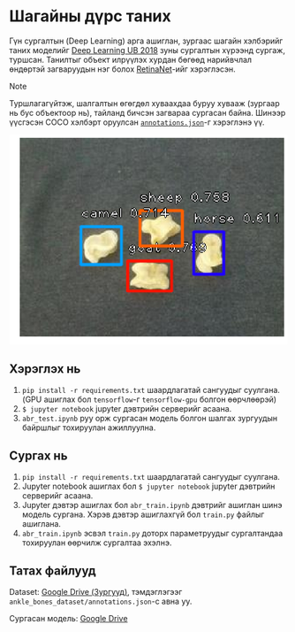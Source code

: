 # Шагайны дүрс таних

Гүн сургалтын (Deep Learning) арга ашиглан, зургаас шагайн хэлбэрийг таних моделийг [Deep Learning UB 2018](https://www.facebook.com/events/1918739155078866/) зуны сургалтын хүрээнд сургаж, туршсан. Танилтыг объект илрүүлэх хурдан бөгөөд нарийвчлал өндөртэй загваруудын нэг болох [RetinaNet](https://arxiv.org/abs/1708.02002)-ийг хэрэглэсэн.

> [!NOTE]
> Туршлагагүйтэж, шалгалтын өгөгдөл хуваахдаа буруу хувааж (зургаар нь бус объектоор нь), тайланд бичсэн загвараа сургасан байна. Шинээр үүсгэсэн COCO хэлбэрт оруулсан [`annotations.json`](ankle_bones_dataset/annotations.json)-г хэрэглэнэ үү.

![жишээ](test_44.png)

## Хэрэглэх нь

1. `pip install -r requirements.txt` шаардлагатай сангуудыг суулгана. (GPU ашиглах бол `tensorflow`-г `tensorflow-gpu` болгон өөрчлөөрэй)
2. `$ jupyter notebook` jupyter дэвтрийн серверийг асаана.
3. `abr_test.ipynb` руу орж сургасан модель болгон шалгах зургуудын байршлыг тохируулан ажиллуулна.

## Сургах нь

1. `pip install -r requirements.txt` шаардлагатай сангуудыг суулгана.
2. Jupyter notebook ашиглах бол `$ jupyter notebook` jupyter дэвтрийн серверийг асаана.
3. Jupyter дэвтэр ашиглах бол `abr_train.ipynb` дэвтрийг ашиглан шинэ модель сургана. Хэрэв дэвтэр ашиглахгүй бол `train.py` файлыг ашиглана.
4. `abr_train.ipynb` эсвэл `train.py` доторх параметруудыг сургалтандаа тохируулан өөрчилж сургалтаа эхэлнэ.

## Татах файлууд

Dataset: [Google Drive (Зургууд)](https://goo.gl/Uq856R), тэмдэглэгээг `ankle_bones_dataset/annotations.json`-с авна уу.

Сургасан модель: [Google Drive](https://goo.gl/cYiXno)
